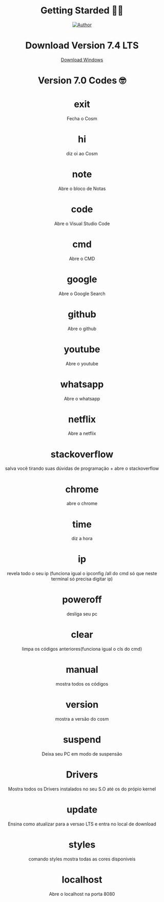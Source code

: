 <div align="center">



#  Getting Starded 🖖🏻

[![Author](https://img.shields.io/badge/author-GabrielLuiz-191F2B?style=flat-square)](https://github.com/GabrielLuizSF)
  
  
  # Download Version 7.4 LTS
  <a href="https://github.com/SCOSM7/cosm/releases/download/windowsV7.4/cosm.rar"  target="_blank" rel="noopener noreferer" >Download Windows</a>
  
# Version 7.0 Codes 🤓
# exit 
Fecha o  Cosm
# hi 
diz oi ao Cosm
# note 
Abre o bloco de Notas

# code
Abre o Visual Studio Code
# cmd 
Abre o CMD
# google 
Abre o Google Search
# github 
Abre o github 
# youtube
Abre o youtube
# whatsapp 
Abre o whatsapp
# netflix 
Abre a netflix
# stackoverflow 
salva você tirando suas dúvidas de programação + abre o stackoverflow
# chrome 
abre o chrome
# time 
diz a hora
# ip 
revela todo o seu ip (funciona igual o ipconfig /all do cmd só que neste terminal só precisa digitar ip)
# poweroff 
desliga seu pc
# clear 
limpa os códigos anteriores(funciona igual o cls do cmd)


# manual
mostra todos os códigos
# version
mostra a versão do cosm
# suspend
Deixa seu PC em modo de suspensão
# Drivers
Mostra todos os Drivers instalados no seu S.O até os do própio kernel


# update
Ensina como atualizar para a versao LTS e entra no local de download
# styles
comando styles mostra todas as  cores disponiveis


#  localhost
Abre o localhost na porta 8080
  
  
  
  </div>
